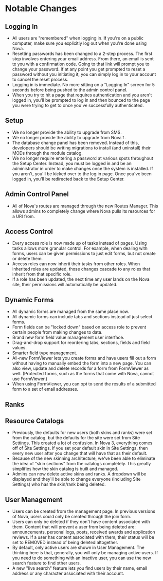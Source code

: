 # Notable Changes

## Logging In

- All users are "remembered" when logging in. If you're on a public computer, make sure you explicitly log out when you're done using Nova.
- Resetting passwords has been changed to a 2-step process. The first step involves entering your email address. From there, an email is sent to you with a confirmation code. Going to that link will prompt you to change your password. If at any point you get prompted to reset a password without you initiating it, you can simply log in to your account to cancel the reset process.
- Logging in is immediate. No more sitting on a "Logging In" screen for 5 seconds before being pushed to the admin control panel.
- When you try to hit a page that requires authentication and you aren't logged in, you'll be prompted to log in and then bounced to the page you were trying to get to once you've successfully authenticated.

## Setup

- We no longer provide the ability to upgrade from SMS.
- We no longer provide the ability to upgrade from Nova 1.
- The database change panel has been removed. Instead of this, developers should be writing migrations to install (and uninstall) their MODs through the module catalog.
- We no longer require entering a password at various spots throughout the Setup Center. Instead, you must be logged in and be an administrator in order to make changes once the system is installed. If you aren't, you'll be kicked over to the log in page. Once you've been logged in, you'll be redirected back to the Setup Center.

## Admin Control Panel

- All of Nova's routes are managed through the new Routes Manager. This allows admins to completely change where Nova pulls its resources for a URI from.

## Access Control

- Every access role is now made up of tasks instead of pages. Using tasks allows more granular control. For example, when dealing with forms, users can be given permissions to just edit forms, but not create or delete them.
- Access roles can now inherit their tasks from other roles. When inherited roles are updated, those changes cascade to any roles that inherit from that specific role.
- If a role has been updated, the next time any user lands on the Nova site, their permissions will automatically be updated.

## Dynamic Forms

- All dynamic forms are managed from the same place now.
- All dynamic forms can include tabs and sections instead of just select forms.
- Form fields can be "locked down" based on access role to prevent certain people from making changes to data.
- Brand new form field value management user interface.
- Drag-and-drop support for reordering tabs, sections, fields and field values.
- Smarter field type management.
- All-new FormViewer lets you create forms and have users fill out a form without having to manually embed the form into a new page. You can also view, update and delete records for a form from FormViewer as well. (Protected forms, such as the forms that come with Nova, cannot use FormViewer.)
- When using FormViewer, you can opt to send the results of a submitted form to a set of email addresses.

## Ranks

## Resource Catalogs

- Previously, the defaults for new users (both skins and ranks) were set from the catalog, but the defaults for the site were set from Site Settings. This created a lot of confusion. In Nova 3, everything comes off of Site Settings. If you set your default skin in Site Settings, then every new user after you change that will have that as their default.
- Because of the new skinning architecture, we've been able to eliminate the idea of "skin sections" from the catalogs completely. This greatly simplifies how the skin catalog is built and managed.
- Admins can now delete active skins and ranks. A dropdown will be displayed and they'll be able to change everyone (including Site Settings) who has the skin/rank being deleted.

## User Management

- Users can be created from the management page. In previous versions of Nova, users could only be created through the join form.
- Users can only be deleted if they don't have content associated with them. Content that will prevent a user from being deleted are: announcements, personal logs, posts, received awards and application reviews. If a user has content associated with them, their status will be set to REMOVED instead of being deleted altogether.
- By default, only active users are shown in User Management. The thinking here is that, generally, you will only be managing active users. If you need to do something with an inactive user, you can use the new search feature to find other users.
- A new "live search" feature lets you find users by their name, email address or any character associated with their account.